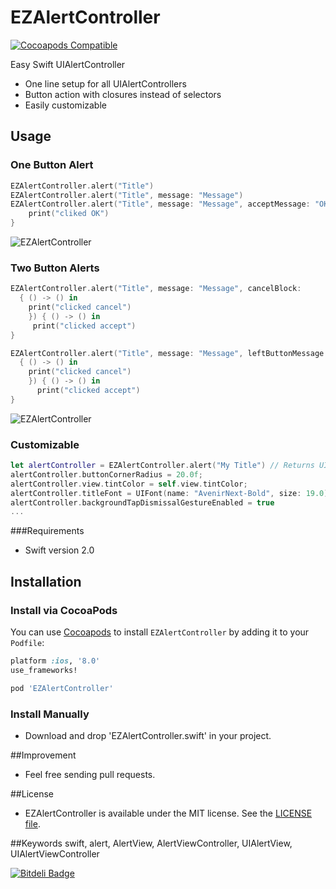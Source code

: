 EZAlertController
==============
[![Cocoapods Compatible](https://img.shields.io/cocoapods/v/EZAlertController.svg)](https://img.shields.io/cocoapods/v/EZAlertController.svg)

Easy Swift UIAlertController

- One line setup for all UIAlertControllers
- Button action with closures instead of selectors
- Easily customizable

## Usage

### One Button Alert

```swift
EZAlertController.alert("Title")
EZAlertController.alert("Title", message: "Message")
EZAlertController.alert("Title", message: "Message", acceptMessage: "OK") { () -> () in
    print("cliked OK")
}
```
![EZAlertController](http://i.imgur.com/A2M444x.png)

### Two Button Alerts

```swift
EZAlertController.alert("Title", message: "Message", cancelBlock: 
  { () -> () in
    print("clicked cancel")
    }) { () -> () in
     print("clicked accept")
}

EZAlertController.alert("Title", message: "Message", leftButtonMessage: "Cancel", rightButtonMessage: "Accept", leftBlock: 
  { () -> () in
    print("clicked cancel")
    }) { () -> () in
      print("clicked accept")
}
```
![EZAlertController](http://i.imgur.com/Qwgg71G.png)

### Customizable

```swift
let alertController = EZAlertController.alert("My Title") // Returns UIAlertController
alertController.buttonCornerRadius = 20.0f;
alertController.view.tintColor = self.view.tintColor;
alertController.titleFont = UIFont(name: "AvenirNext-Bold", size: 19.0)
alertController.backgroundTapDismissalGestureEnabled = true
...
```

###Requirements

- Swift version 2.0

## Installation

### Install via CocoaPods

You can use [Cocoapods](http://cocoapods.org/) to install `EZAlertController` by adding it to your `Podfile`:
```ruby
platform :ios, '8.0'
use_frameworks!

pod 'EZAlertController'
```

### Install Manually

- Download and drop 'EZAlertController.swift' in your project.

##Improvement
- Feel free sending pull requests.

##License
- EZAlertController is available under the MIT license. See the [LICENSE file](https://github.com/thellimist/EZAlertController/blob/master/LICENSE).

##Keywords
swift, alert, AlertView, AlertViewController, UIAlertView, UIAlertViewController


[![Bitdeli Badge](https://d2weczhvl823v0.cloudfront.net/thellimist/ezalertcontroller/trend.png)](https://bitdeli.com/free "Bitdeli Badge")

